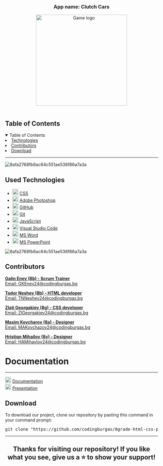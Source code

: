 <h3 align="center"> App name: Clutch Cars </h3> 
<div align="center">
    <img src = file:///e%3A/gitHubRepos/8grade-html-css-project-clutchcars/media/logo/0-02-05-3b0a49952040b901164094ce6b38c3983a015ad692aadf50070ec6cac9d85674_12b5ef91f643cffa-removebg-preview.png" width = "300" height ="300" alt = "Game logo" />
    </div>
<br>
    
<!-- TABLE OF CONTENTS -->
<h2 id="table-of-contents">Table of Contents</h2>
    
<details open="open">
    <summary>Table of Contents</summary>
    <li><a href="#used-technologies">  Technologies</a></li>
    <li><a href="#contributors">   Contributors</a></li>
    <li><a href="#download">    Download</a></li>
</details>
    
<hr>
    
</td></tr></table>
<p></p>
    
![8afa2768fb6ac64c551ae536f86a7a3a](https://github.com/user-attachments/assets/30993cee-3458-4a34-95ef-d498b6a727ee)
    
<!-- USED TECHNOLOGIES -->    
##  Used Technologies
- <img src="https://upload.wikimedia.org/wikipedia/commons/d/d5/CSS3_logo_and_wordmark.svg" width="20" alt="CSS Logo"> [CSS](https://developer.mozilla.org/en-US/docs/Web/CSS)
- <img src="https://upload.wikimedia.org/wikipedia/commons/9/96/Adobe_Photoshop_CC_icon.svg" width="20" alt="Photoshop Logo"> [Adobe Photoshop](https://www.adobe.com/products/photoshop.html)
- <img src="https://github.githubassets.com/images/modules/logos_page/GitHub-Mark.png" width="20" alt="GitHub Logo"> [GitHub](https://github.com/)
- <img src="https://git-scm.com/images/logos/downloads/Git-Icon-1788C.png" width="20" alt="Git Logo"> [Git](https://git-scm.com/)
- <img src="https://upload.wikimedia.org/wikipedia/commons/6/6a/JavaScript-logo.png" width="20" alt="JavaScript Logo"> [JavaScript](https://developer.mozilla.org/en-US/docs/Web/JavaScript)
- <img src="https://upload.wikimedia.org/wikipedia/commons/9/9a/Visual_Studio_Code_1.35_icon.svg" width="20" alt="VS Code Logo"> [Visual Studio Code](https://code.visualstudio.com/)
- <img src="https://upload.wikimedia.org/wikipedia/commons/thumb/f/fd/Microsoft_Office_Word_%282019%E2%80%93present%29.svg/2203px-Microsoft_Office_Word_%282019%E2%80%93present%29.svg.png" width="20" alt="MS Word Logo"> [MS Word](https://en.wikipedia.org/wiki/Microsoft_Word)
- <img src="https://upload.wikimedia.org/wikipedia/commons/3/3b/Microsoft_PowerPoint_Logo.png" width="20" alt="MS PowerPoint Logo"> [MS PowerPoint](https://en.wikipedia.org/wiki/Microsoft_PowerPoint)

    
    
![8afa2768fb6ac64c551ae536f86a7a3a](https://github.com/user-attachments/assets/30993cee-3458-4a34-95ef-d498b6a727ee)
    
<!-- CONTRIBUTORS -->
<h2 id="contributors">Contributors</h2>
    
<p>

<b><a href="https://github.com/GKEnev24">Galin Enev (8b) - Scrum Trainer</b> 
<br>
Email: GKEnev24@codingburgas.bg

<b><a href="https://github.com/SHIAli23">Todor Neshev (8b) - HTML developer</b> 
<br>
Email: TNNeshev24@codingburgas.bg

<b><a href="https://github.com/MNDiamarov23">Zlati Georgakiev (8g) - CSS developer</b> 
<br>
Email: ZIGeorgakiev24@codingburgas.bg

<b><a href="https://github.com/AODorosh23">Maxim Kovcharov (8a) - Designer</b> 
<br>
Email: MAKovchazov24@codingburgas.bg

<b><a href="https://github.com/AODorosh23">Hristiqn Mihailov (8v) - Designer</b> 
<br>
Email: HAMihaylov24@codingburgas.bg

<h1>Documentation</h1>    
<hr>

<img src="https://upload.wikimedia.org/wikipedia/commons/thumb/f/fd/Microsoft_Office_Word_%282019%E2%80%93present%29.svg/2203px-Microsoft_Office_Word_%282019%E2%80%93present%29.svg.png" width="20" alt="MS Word Logo"> <a href="https://docs.google.com/document/d/19XTX2Ym85UwSp64xtdxDwVCRbT_Imrb4_CQ9N7OuHqA/edit?pli=1&tab=t.0">Documentation</a>
<br>
<img src="https://upload.wikimedia.org/wikipedia/commons/3/3b/Microsoft_PowerPoint_Logo.png" width="20" alt="MS PowerPoint Logo"> <a href="https://eu.docworkspace.com/d/sIMLI55yFAqfwjb8G">Presentation</a>
<br>

</p>
<h2>Download</h2>
    
<p>To download our project, clone our repository by pasting this command in your command prompt:</p>
    
<pre align="center">git clone "https://github.com/codingburgas/8grade-html-css-project-clutchcars.git"</pre>

<hr>

<h2 align="center">Thanks for visiting our repository! If you like what you see, give us a ⭐️ to show your support!</h2>
